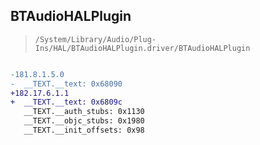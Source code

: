 ## BTAudioHALPlugin

> `/System/Library/Audio/Plug-Ins/HAL/BTAudioHALPlugin.driver/BTAudioHALPlugin`

```diff

-181.8.1.5.0
-  __TEXT.__text: 0x68090
+182.17.6.1.1
+  __TEXT.__text: 0x6809c
   __TEXT.__auth_stubs: 0x1130
   __TEXT.__objc_stubs: 0x1980
   __TEXT.__init_offsets: 0x98

```
